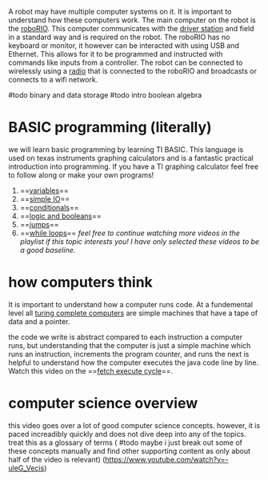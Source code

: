 A robot may have multiple computer systems on it. It is important to understand how these computers work. The main computer on the robot is the [roboRIO](https://docs.wpilib.org/en/stable/docs/software/roborio-info/roborio-introduction.html). This computer communicates with the [driver station](https://docs.wpilib.org/en/stable/docs/software/driverstation/driver-station.html) and field in a standard way and is required on the robot. The roboRIO has no keyboard or monitor, it however can be interacted with using USB and Ethernet. This allows for it to be programmed and instructed with commands like inputs from a controller. The robot can be connected to wirelessly using a [radio](https://docs.wpilib.org/en/stable/docs/zero-to-robot/step-3/radio-programming.html) that is connected to the roboRIO and broadcasts or connects to a wifi network.

#todo binary and data storage
#todo intro boolean algebra

# BASIC programming (literally)
we will learn basic programming by learning TI BASIC. This language is used on texas instruments graphing calculators and is a fantastic practical introduction into programming. If you have a TI graphing calculator feel free to follow along or make your own programs!

1. ==[variables](https://www.youtube.com/watch?v=BBc7GJLjzQA&list=PLLEIJPZzZdY1hxnh2k9SL1aEM4aoG80SV&index=2)==
2. ==[simple IO](https://www.youtube.com/watch?v=QJFhjnSNnYQ&list=PLLEIJPZzZdY1hxnh2k9SL1aEM4aoG80SV&index=3)==
3. ==[conditionals](https://www.youtube.com/watch?v=Qsg9AqfC4z0&list=PLLEIJPZzZdY1hxnh2k9SL1aEM4aoG80SV&index=4)==
4. ==[logic and booleans](https://www.youtube.com/watch?v=Quj9GbHJexQ&list=PLLEIJPZzZdY1hxnh2k9SL1aEM4aoG80SV&index=5)==
5. ==[jumps](https://www.youtube.com/watch?v=4HfPeuUjJkE&list=PLLEIJPZzZdY1hxnh2k9SL1aEM4aoG80SV&index=6)==
6. ==[while loops](https://www.youtube.com/watch?v=aoW3I6z2cW4&list=PLLEIJPZzZdY1hxnh2k9SL1aEM4aoG80SV&index=7)==
*feel free to continue watching more videos in the playlist if this topic interests you! I have only selected these videos to be a good baseline.*

# how computers think
It is important to understand how a computer runs code. At a fundemental level all [turing complete computers](https://www.youtube.com/watch?v=AqNDk_UJW4k) are simple machines that have a tape of data and a pointer. 

the code we write is abstract compared to each instruction a computer runs, but understanding that the computer is just a simple machine which runs an instruction, increments the program counter, and runs the next is helpful to understand how the computer executes the java code line by line. Watch this video on the ==[fetch execute cycle](https://youtu.be/Z5JC9Ve1sfI)==.

# computer science overview
this video goes over a lot of good computer science concepts. however, it is paced increadibly quickly and does not dive deep into any of the topics. treat this as a glossary of terms ( #todo maybe i just break out some of these concepts manually and find other supporting content as only about half of the video is relevant) (https://www.youtube.com/watch?v=-uleG_Vecis)